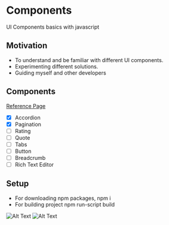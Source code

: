 # Components

UI Components basics with javascript

## Motivation

- To understand and be familiar with different UI components. 
- Experimenting different solutions.
- Guiding myself and other developers

## Components

[Reference Page](https://component.gallery/components/ "component.gallery")

- [x] Accordion
- [x] Pagination
- [ ] Rating
- [ ] Quote
- [ ] Tabs
- [ ] Button
- [ ] Breadcrumb
- [ ] Rich Text Editor

## Setup

- For downloading npm packages, npm i
- For building project npm run-script build


![Alt Text](https://media.giphy.com/media/sFPTTOZs18L2SnDewg/giphy.gif)
![Alt Text](https://media.giphy.com/media/BHHaGgq7sXeqDNPGjA/giphy.gif)

